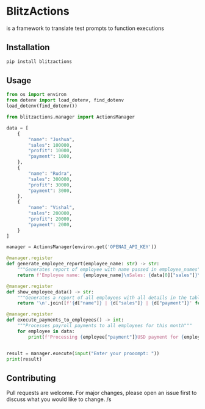 # BlitzActions

is a framework to translate test prompts to function executions

## Installation

```bash
pip install blitzactions
```

## Usage

```python
from os import environ
from dotenv import load_dotenv, find_dotenv
load_dotenv(find_dotenv())

from blitzactions.manager import ActionsManager

data = [
    {
        "name": "Joshua",
        "sales": 100000,
        "profit": 10000,
        "payment": 1000,
    },
    {
        "name": "Rudra",
        "sales": 300000,
        "profit": 30000,
        "payment": 3000,
    },
    {
        "name": "Vishal",
        "sales": 200000,
        "profit": 20000,
        "payment": 2000,
    }
]

manager = ActionsManager(environ.get('OPENAI_API_KEY'))

@manager.register
def generate_employee_report(employee_name: str) -> str:
    """Generates report of employee with name passed in employee_names"""
    return f'Employee name: {employee_name}\nSales: {data[0]["sales"]}\nProfit: {data[0]["profit"]}\nPayment: {data[0]["payment"]}'

@manager.register
def show_employee_data() -> str:
    """Generates a report of all employees with all details in the table"""
    return '\n'.join([f'{d["name"]} | {d["sales"]} | {d["payment"]}' for d in data])

@manager.register
def execute_payments_to_employees() -> int:
    """Processes payroll payments to all employees for this month"""
    for employee in data:
        print(f'Processing {employee["payment"]}USD payment for {employee["name"]}')


result = manager.execute(input("Enter your prooompt: "))
print(result)
```

## Contributing

Pull requests are welcome. For major changes, please open an issue first to discuss what you would like to change. /s

